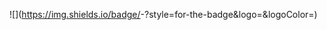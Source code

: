 ![<linkedin>](https://img.shields.io/badge/<Badge Text>-<Background Color>?style=for-the-badge&logo=<Icon Name>&logoColor=<Logo Color>)

